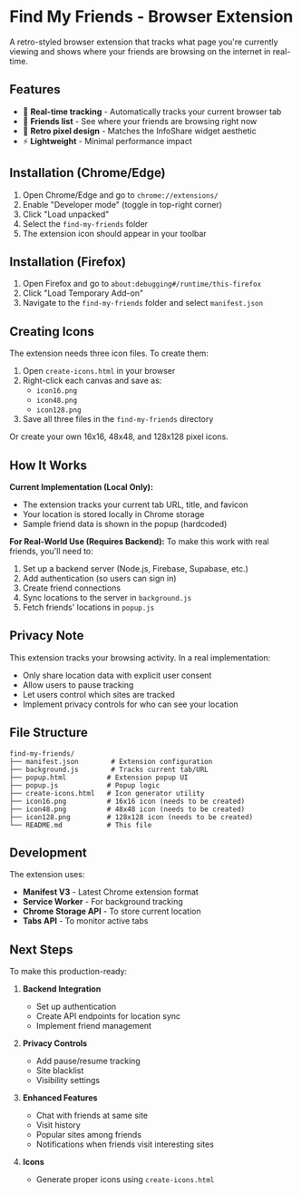 # Find My Friends - Browser Extension

A retro-styled browser extension that tracks what page you're currently viewing and shows where your friends are browsing on the internet in real-time.

## Features

- 📍 **Real-time tracking** - Automatically tracks your current browser tab
- 👥 **Friends list** - See where your friends are browsing right now
- 🎨 **Retro pixel design** - Matches the InfoShare widget aesthetic
- ⚡ **Lightweight** - Minimal performance impact

## Installation (Chrome/Edge)

1. Open Chrome/Edge and go to `chrome://extensions/`
2. Enable "Developer mode" (toggle in top-right corner)
3. Click "Load unpacked"
4. Select the `find-my-friends` folder
5. The extension icon should appear in your toolbar

## Installation (Firefox)

1. Open Firefox and go to `about:debugging#/runtime/this-firefox`
2. Click "Load Temporary Add-on"
3. Navigate to the `find-my-friends` folder and select `manifest.json`

## Creating Icons

The extension needs three icon files. To create them:

1. Open `create-icons.html` in your browser
2. Right-click each canvas and save as:
   - `icon16.png`
   - `icon48.png`
   - `icon128.png`
3. Save all three files in the `find-my-friends` directory

Or create your own 16x16, 48x48, and 128x128 pixel icons.

## How It Works

**Current Implementation (Local Only):**
- The extension tracks your current tab URL, title, and favicon
- Your location is stored locally in Chrome storage
- Sample friend data is shown in the popup (hardcoded)

**For Real-World Use (Requires Backend):**
To make this work with real friends, you'll need to:

1. Set up a backend server (Node.js, Firebase, Supabase, etc.)
2. Add authentication (so users can sign in)
3. Create friend connections
4. Sync locations to the server in `background.js`
5. Fetch friends' locations in `popup.js`

## Privacy Note

This extension tracks your browsing activity. In a real implementation:
- Only share location data with explicit user consent
- Allow users to pause tracking
- Let users control which sites are tracked
- Implement privacy controls for who can see your location

## File Structure

```
find-my-friends/
├── manifest.json        # Extension configuration
├── background.js        # Tracks current tab/URL
├── popup.html          # Extension popup UI
├── popup.js            # Popup logic
├── create-icons.html   # Icon generator utility
├── icon16.png          # 16x16 icon (needs to be created)
├── icon48.png          # 48x48 icon (needs to be created)
├── icon128.png         # 128x128 icon (needs to be created)
└── README.md           # This file
```

## Development

The extension uses:
- **Manifest V3** - Latest Chrome extension format
- **Service Worker** - For background tracking
- **Chrome Storage API** - To store current location
- **Tabs API** - To monitor active tabs

## Next Steps

To make this production-ready:

1. **Backend Integration**
   - Set up authentication
   - Create API endpoints for location sync
   - Implement friend management

2. **Privacy Controls**
   - Add pause/resume tracking
   - Site blacklist
   - Visibility settings

3. **Enhanced Features**
   - Chat with friends at same site
   - Visit history
   - Popular sites among friends
   - Notifications when friends visit interesting sites

4. **Icons**
   - Generate proper icons using `create-icons.html`
